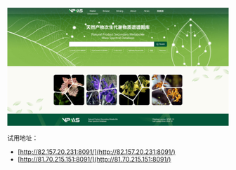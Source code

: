 ![](./img/npms.png)

试用地址：
- [http://82.157.20.231:8091/](http://82.157.20.231:8091/)
- [http://81.70.215.151:8091/](http://81.70.215.151:8091/)



